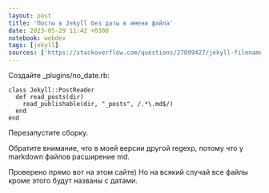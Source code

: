```yaml
---
layout: post
title: 'Посты в Jekyll без даты в имени файла'
date: 2023-05-29 11:42 +0300
notebook: webdev
tags: [jekyll]
sources: ['https://stackoverflow.com/questions/27099427/jekyll-filename-without-date/68287682#68287682']
---
```


Создайте _plugins/no_date.rb:
```
class Jekyll::PostReader
  def read_posts(dir)
    read_publishable(dir, "_posts", /.*\.md$/)
  end
end
```
Перезапустите сборку.

Обратите внимание, что в моей версии другой regexp, потому что у markdown файлов расширение md. 

Проверено прямо вот на этом сайте) Но на всякий случай все файлы кроме этого будут названы с датами.